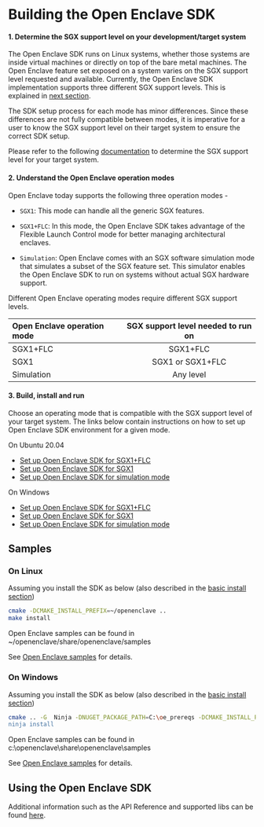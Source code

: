 # Building the Open Enclave SDK

#### 1. Determine the SGX support level on your development/target system

The Open Enclave SDK runs on Linux systems, whether those systems are inside virtual machines or directly on top of the bare metal machines.
The Open Enclave feature set exposed on a system varies on the SGX support level requested and available.
Currently, the Open Enclave SDK implementation supports three different SGX support levels. This is explained in [next section](building_oe_sdk.md#2-understand-the-open-enclave-operation-modes).

The SDK setup process for each mode has minor differences. Since these differences are not fully compatible between modes, it is imperative for a user to know the SGX support level on their target system to ensure the correct SDK setup.

Please refer to the following [documentation](/docs/GettingStartedDocs/SGXSupportLevel.md) to determine the SGX support level for your target system.

#### 2. Understand the Open Enclave operation modes

  Open Enclave today supports the following three operation modes -

   - `SGX1`: This mode can handle all the generic SGX features.

   - `SGX1+FLC`: In this mode, the Open Enclave SDK takes advantage of the Flexible Launch
                 Control mode for better managing architectural enclaves.

   - `Simulation`: Open Enclave comes with an SGX software simulation mode that simulates a subset of
                  the SGX feature set. This simulator enables the Open Enclave SDK to run on
                  systems without actual SGX hardware support.

   Different Open Enclave operating modes require different SGX support levels.

   | Open Enclave operation mode|  SGX support level needed to run on |
   |:---------------------------|:-----------------------------------:|
   | SGX1+FLC                   | SGX1+FLC                            |
   | SGX1                       | SGX1 or SGX1+FLC                    |
   | Simulation                 | Any level                           |


   #### 3. Build, install and run

   Choose an operating mode that is compatible with the SGX support level of your target system.
   The links below contain instructions on how to set up Open Enclave SDK environment for a given mode.

On Ubuntu 20.04
  - [Set up Open Enclave SDK for SGX1+FLC](SGX1FLCGettingStarted.md)
  - [Set up Open Enclave SDK for SGX1](SGX1GettingStarted.md)
  - [Set up Open Enclave SDK for simulation mode](SimulatorGettingStarted.md)

On Windows
 - [Set up Open Enclave SDK for SGX1+FLC](WindowsSGX1FLCGettingStarted.md)
 - [Set up Open Enclave SDK for SGX1](WindowsSGX1GettingStarted.md)
 - [Set up Open Enclave SDK for simulation mode](WindowsSimulatorGettingStarted.md)

## Samples

### On Linux
Assuming you install the SDK as below (also described in the [basic install section](LinuxInstallInfo.md#basic-install-on-linux))

```bash
cmake -DCMAKE_INSTALL_PREFIX=~/openenclave ..
make install
```

Open Enclave samples can be found in ~/openenclave/share/openenclave/samples

See [Open Enclave samples](/samples/README.md) for details.

### On Windows

Assuming you install the SDK as below (also described in the [basic install section](WindowsInstallInfo.md#basic-install-on-windows))

```bash
cmake .. -G  Ninja -DNUGET_PACKAGE_PATH=C:\oe_prereqs -DCMAKE_INSTALL_PREFIX:PATH=C:\openenclave"
ninja install
```
Open Enclave samples can be found in c:\openenclave\share\openenclave\samples

See [Open Enclave samples](/samples/README.md) for details.

## Using the Open Enclave SDK

Additional information such as the API Reference and supported libs can be found [here](/docs/GettingStartedDocs/APIs_and_Libs.md).
